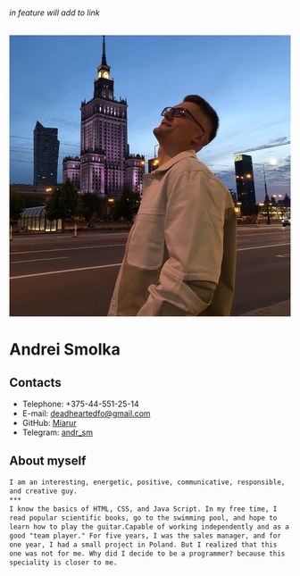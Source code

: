 ###### in feature will add to link 

![Avatar](photo_avatar.jpg)
# Andrei Smolka

## Contacts
  * Telephone: +375-44-551-25-14
  * E-mail: deadheartedfo@gmail.com
  * GitHub: [Miarur](https://github.com/Miarur)
  * Telegram: [andr_sm](https://t.me/andr_sm)  


## About myself
    I am an interesting, energetic, positive, communicative, responsible, and creative guy. 
    ***
    I know the basics of HTML, CSS, and Java Script. In my free time, I read popular scientific books, go to the swimming pool, and hope to learn how to play the guitar.Capable of working independently and as a good "team player." For five years, I was the sales manager, and for one year, I had a small project in Poland. But I realized that this one was not for me. Why did I decide to be a programmer? because this speciality is closer to me.
